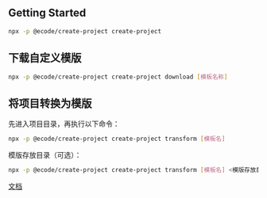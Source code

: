 ## Getting Started

```bash
npx -p @ecode/create-project create-project
```

## 下载自定义模版

```bash
npx -p @ecode/create-project create-project download [模板名称]
```

## 将项目转换为模版

先进入项目目录，再执行以下命令：

```bash
npx -p @ecode/create-project create-project transform [模板名]

```

模版存放目录（可选）：

```bash
npx -p @ecode/create-project create-project transform [模板名] <模版存放目录>
```

[文档](https://yicoding.github.io/create-project)
